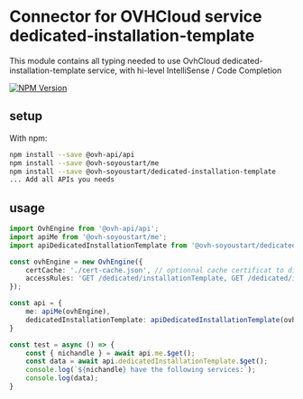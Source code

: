 # Connector for OVHCloud service dedicated-installation-template

This module contains all typing needed to use OvhCloud dedicated-installation-template service, with hi-level IntelliSense / Code Completion

[![NPM Version](https://img.shields.io/npm/v/@ovh-soyoustart/dedicated-installation-template.svg?style=flat)](https://www.npmjs.org/package/@ovh-soyoustart/dedicated-installation-template)

## setup

With npm:
````bash
npm install --save @ovh-api/api
npm install --save @ovh-soyoustart/me
npm install --save @ovh-soyoustart/dedicated-installation-template
... Add all APIs you needs
````

## usage

````typescript
import OvhEngine from '@ovh-api/api';
import apiMe from '@ovh-soyoustart/me';
import apiDedicatedInstallationTemplate from '@ovh-soyoustart/dedicated-installation-template';

const ovhEngine = new OvhEngine({ 
    certCache: './cert-cache.json', // optionnal cache certificat to disk
    accessRules: 'GET /dedicated/installationTemplate, GET /dedicated/installationTemplate/*, GET /me', // optionnal limit the requested privileges.
});

const api = {
    me: apiMe(ovhEngine),
    dedicatedInstallationTemplate: apiDedicatedInstallationTemplate(ovhEngine),
}

const test = async () => {
    const { nichandle } = await api.me.$get();
    const data = await api.dedicatedInstallationTemplate.$get();
    console.log(`${nichandle} have the following services:`);
    console.log(data);
}

````